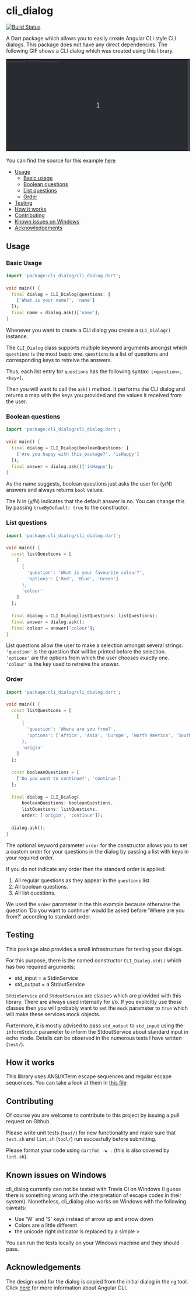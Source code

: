 # cli_dialog
[![Build Status](https://travis-ci.com/leonardoInf/cli_dialog.svg?branch=master)](https://travis-ci.com/leonardoInf/cli_dialog)

A Dart package which allows you to easily create Angular CLI style CLI dialogs.
This package does not have any direct dependencies. The following GIF shows a CLI dialog which was created using this library.

![Demo of cli_dialog](doc/cli_dialog_demo.gif)

You can find the source for this example [here](example/lib/main.dart)

* [Usage](#usage)
  * [Basic usage](#basic-Usage) 
  * [Boolean questions](#boolean-questions)
  * [List questions](#list-questions)
  * [Order](#order)
* [Testing](#testing)
* [How it works](#how-it-works)
* [Contributing](#contributing)
* [Known issues on Windows](#known-issues-on-windows)
* [Acknowledgements](#acknowledgements)


## Usage

### Basic Usage

```dart
import 'package:cli_dialog/cli_dialog.dart';

void main() {
  final dialog = CLI_Dialog(questions: [
    ['What is your name?', 'name']
  ]);
  final name = dialog.ask()['name'];
}
```

Whenever you want to create a CLI dialog you create a `CLI_Dialog()` instance.

The `CLI_Dialog` class supports multiple keyword arguments amongst which `questions` is the most basic one.
`questions` is a list of questions and corresponding keys to retreive the answers.

Thus, each list entry for `questions` has the following syntax: 
``
[<question>, <key<]
``.

Then you will want to call the `ask()` method. It performs the CLI dialog and returns a map with the keys you provided and the values it received from the user.
 
### Boolean questions
```dart
import 'package:cli_dialog/cli_dialog.dart';

void main() {
  final dialog = CLI_Dialog(booleanQuestions: [
    ['Are you happy with this package?', 'isHappy']
  ]);
  final answer = dialog.ask()['isHappy'];
}
```
As the name suggests, boolean questions just asks the user for (y/N) answers and always returns `bool` values.

The N in (y/N) indicates that the default answer is no. You can change this by passing `trueByDefault: true` to the constructor.

### List questions
```dart
import 'package:cli_dialog/cli_dialog.dart';

void main() {
  const listQuestions = [
    [
      {
        'question': 'What is your favourite colour?',
        'options': ['Red', 'Blue', 'Green']
      },
      'colour'
    ]
  ];

  final dialog = CLI_Dialog(listQuestions: listQuestions);
  final answer = dialog.ask();
  final colour = answer['colour'];
}
```

List questions allow the user to make a selection amongst several strings. `'question'` is the question that will be printed before the selection. `'options'` are the options from which the user chooses exactly one. `'colour'` is the key used to retreive the answer.

### Order
```dart
import 'package:cli_dialog/cli_dialog.dart';

void main() {
  const listQuestions = [
    [
      {
        'question': 'Where are you from?',
        'options': ['Africa', 'Asia', 'Europe', 'North America', 'South Africa']
      },
      'origin'
    ]
  ];

  const booleanQuestions = [
    ['Do you want to continue?', 'continue']
  ];

  final dialog = CLI_Dialog(
      booleanQuestions: booleanQuestions,
      listQuestions: listQuestions,
      order: ['origin', 'continue']);

  dialog.ask();
}
```

The optional keyword parameter `order` for the constructor allows you to set a custom order for your questions in the dialog by passing a list with keys in your required order.

If you do not indicate any order then the standard order is applied:
1. All regular questions as they appear in the `questions` list.
2. All boolean questions.
3. All list questions.

We used the `order` parameter in the this example because otherwise the question 'Do you want to continue' would be asked before 'Where are you from?' according to standard order.

## Testing

This package also provides a small infrastructure for testing your dialogs. 

For this purpose, there is the named constructor `CLI_Dialog.std()` which has two required arguments:
 - std_input = a StdinService
 - std_output = a StdoutService

`StdinService` and `StdoutService` are classes which are provided with this library. There are always used internally for i/o. If you explicitly use these classes then you will probably want to set the `mock` parameter to `true` which will make these services mock objects. 

Furtermore, it is mostly advised to pass `std_output` to `std_input` using the `informStdout` parameter to inform the StdoutService about standard input in echo mode.
Details can be observed in the numerous tests I have written (`test/`).

## How it works

This library uses ANSI/XTerm escape sequences and regular escape sequences. You can take a look at them in [this file](lib/src/xterm.dart) 

## Contributing

Of course you are welcome to contribute to this project by issuing a pull request on Github.

Please write unit tests (`test/`) for new functionality and make sure that `test.sh` and `lint.sh` (`tool/`) run succesfully before submitting. 

Please format your code using `dartfmt -w .` (this is also covered by `lint.sh`).

## Known issues on Windows

cli_dialog currently can not be tested with Travis CI on Windows (I guess there is something wrong with the 
interpretation of escape codes in their system). Nonetheless, cli_dialog also works on Windows with the 
following caveats:

- Use 'W' and 'S' keys instead of arrow up and arrow down
- Colors are a little different
- the unicode right indicator is replaced by a simple >

You can run the tests locally on your WIndows machine and they should pass.

## Acknowledgements

The design used for the dialog is copied from the initial dialog in the `ng` tool. Click [here](https://cli.angular.io/) for more information about Angular CLI.

